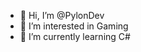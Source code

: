 - 👋 Hi, I’m @PylonDev
- 👀 I’m interested in Gaming
- 🌱 I’m currently learning C#

<!---
PylonDev/PylonDev is a ✨ special ✨ repository because its `README.md` (this file) appears on your GitHub profile.
You can click the Preview link to take a look at your changes.
--->

